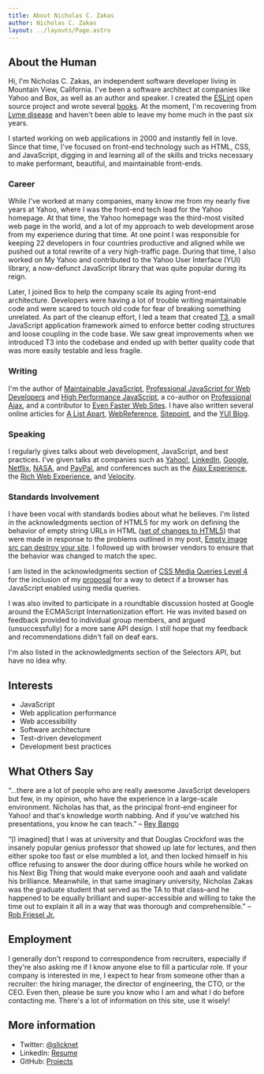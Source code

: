 ```yaml
---
title: About Nicholas C. Zakas
author: Nicholas C. Zakas
layout: ../layouts/Page.astro
---
```


## About the Human

Hi, I'm Nicholas C. Zakas, an independent software developer living in Mountain View, California. I've been a software architect at companies like Yahoo and Box, as well as an author and speaker. I created the [ESLint](https://eslint.org) open source project and wrote several [books](/writing). At the moment, I'm recovering from [Lyme disease](/blog/2014/04/02/i-have-lyme-disease/) and haven't been able to leave my home much in the past six years.

I started working on web applications in 2000 and instantly fell in love. Since that time, I've focused on front-end technology such as HTML, CSS, and JavaScript, digging in and learning all of the skills and tricks necessary to make performant, beautiful, and maintainable front-ends.

### Career

While I've worked at many companies, many know me from my nearly five years at Yahoo, where I was the front-end tech lead for the Yahoo homepage. At that time, the Yahoo homepage was the third-most visited web page in the world, and a lot of my approach to web development arose from my experience during that time. At one point I was responsible for keeping 22 developers in four countries productive and aligned while we pushed out a total rewrite of a very high-traffic page. During that time, I also worked on My Yahoo and contributed to the Yahoo User Interface (YUI) library, a now-defunct JavaScript library that was quite popular during its reign.

Later, I joined Box to help the company scale its aging front-end architecture. Developers were having a lot of trouble writing maintainable code and were scared to touch old code for fear of breaking something unrelated. As part of the cleanup effort, I led a team that created [T3](http://t3js.org), a small JavaScript application framework aimed to enforce better coding structures and loose coupling in the code base. We saw great improvements when we introduced T3 into the codebase and ended up with better quality code that was more easily testable and less fragile.

### Writing

I'm the author of [Maintainable JavaScript][7], [Professional JavaScript for Web Developers][8] and [High Performance JavaScript][9], a co-author on [Professional Ajax][10], and a contributor to [Even Faster Web Sites][11]. I have also written several online articles for [A List Apart][12], [WebReference][13], [Sitepoint][14], and the [YUI Blog][15].

### Speaking

I regularly gives talks about web development, JavaScript, and best practices. I've given talks at companies such as [Yahoo!][2], [LinkedIn][16], [Google][17], [Netflix][18], [NASA][19], and [PayPal][20], and conferences such as the [Ajax Experience][21], the [Rich Web Experience][22], and [Velocity][23].

### Standards Involvement

I have been vocal with standards bodies about what he believes. I'm listed in the acknowledgments section of HTML5 for my work on defining the behavior of empty string URLs in HTML ([set of changes to HTML5][24]) that were made in response to the problems outlined in my post, [Empty image src can destroy your site][25]. I followed up with browser vendors to ensure that the behavior was changed to match the spec.

I am listed in the acknowledgments section of [CSS Media Queries Level 4][26] for the inclusion of my [proposal][27] for a way to detect if a browser has JavaScript enabled using media queries.

I was also invited to participate in a roundtable discussion hosted at Google around the ECMAScript Internationization effort. He was invited based on feedback provided to individual group members, and argued (unsuccessfully) for a more sane API design. I still hope that my feedback and recommendations didn't fall on deaf ears.

I'm also listed in the acknowledgments section of the Selectors API, but have no idea why.

## Interests

  * JavaScript
  * Web application performance
  * Web accessibility
  * Software architecture
  * Test-driven development
  * Development best practices

## What Others Say

&#8220;&#8230;there are a lot of people who are really awesome JavaScript developers but few, in my opinion, who have the experience in a large-scale environment. Nicholas has that, as the principal front-end engineer for Yahoo! and that's knowledge worth nabbing. And if you've watched his presentations, you know he can teach.&#8221; &#8211; [Rey Bango][28]

&#8220;[I imagined] that I was at university and that Douglas Crockford was the insanely popular genius professor that showed up late for lectures, and then either spoke too fast or else mumbled a lot, and then locked himself in his office refusing to answer the door during office hours while he worked on his Next Big Thing that would make everyone oooh and aaah and validate his brilliance. Meanwhile, in that same imaginary university, Nicholas Zakas was the graduate student that served as the TA to that class&#8211;and he happened to be equally brilliant and super-accessible and willing to take the time out to explain it all in a way that was thorough and comprehensible.&#8221; &#8211; [Rob Friesel Jr.][29]

## Employment

I generally don't respond to correspondence from recruiters, especially if they're also asking me if I know anyone else to fill a particular role. If your company is interested in me, I expect to hear from someone other than a recruiter: the hiring manager, the director of engineering, the CTO, or the CEO. Even then, please be sure you know who I am and what I do before contacting me. There's a lot of information on this site, use it wisely!

## More information

  * Twitter: [@slicknet][1]
  * LinkedIn: [Resume][31]
  * GitHub: [Projects][32]

 [1]: http://www.twitter.com/slicknet
 [2]: http://www.yahoo.com/
 [3]: http://www.yuilibrary.com/
 [4]: http://developer.yahoo.com/yui/cookie/
 [5]: http://developer.yahoo.com/yui/profiler/
 [6]: http://developer.yahoo.com/yui/yuitest/
 [7]: http://www.amazon.com/Maintainable-JavaScript-Nicholas-C-Zakas/dp/1449327680?tag=nczonline-20
 [8]: http://www.amazon.com/gp/product/047022780X?ie=UTF8&tag=nczonline-20&linkCode=as2&camp=1789&creative=390957&creativeASIN=047022780X
 [9]: http://www.amazon.com/gp/product/059680279X?ie=UTF8&tag=nczonline-20&linkCode=as2&camp=1789&creative=390957&creativeASIN=059680279X
 [10]: http://www.amazon.com/gp/product/0470109491?ie=UTF8&tag=nczonline-20&linkCode=as2&camp=1789&creative=390957&creativeASIN=0470109491
 [11]: http://www.amazon.com/gp/product/0596522304?ie=UTF8&tag=nczonline-20&link_code=as3&camp=211189&creative=373489&creativeASIN=0596522304
 [12]: http://alistapart.com
 [13]: http://www.webreference.com/
 [14]: http://www.sitepoint.com/
 [15]: http://www.yuiblog.com/
 [16]: http://www.linkedin.com/
 [17]: http://www.google.com/
 [18]: http://www.netflix.com
 [19]: http://www.nasa.gov/
 [20]: http://paypal.com
 [21]: http://www.ajaxexperience.com/
 [22]: http://www.therichwebexperience.com/
 [23]: http://conferences.oreilly.com/velocity
 [24]: http://html5.org/tools/web-apps-tracker?from=4833&to=4834
 [25]: https://humanwhocodes.com/blog/2009/11/30/empty-image-src-can-destroy-your-site/
 [26]: http://dev.w3.org/csswg/css4-mediaqueries/
 [27]: https://humanwhocodes.com/blog/2012/01/04/proposal-scripting-detection-using-css-media-queries/
 [28]: http://blog.reybango.com/2010/08/12/choose-3-developers-youd-spend-a-day-with/
 [29]: http://blog.founddrama.net/2010/02/my-new-javascript-vade-mecum/
 [31]: http://www.linkedin.com/in/nzakas/
 [32]: http://www.github.com/nzakas/
